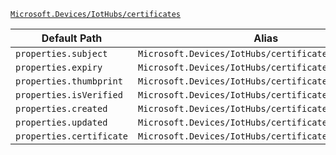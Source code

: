 [`Microsoft.Devices/IotHubs/certificates`](https://docs.microsoft.com/en-us/azure/templates/microsoft.devices/iothubs/certificates)

| Default Path | Alias |
|---|---|
| `properties.subject` | `Microsoft.Devices/IotHubs/certificates/subject` |
| `properties.expiry` | `Microsoft.Devices/IotHubs/certificates/expiry` |
| `properties.thumbprint` | `Microsoft.Devices/IotHubs/certificates/thumbprint` |
| `properties.isVerified` | `Microsoft.Devices/IotHubs/certificates/isVerified` |
| `properties.created` | `Microsoft.Devices/IotHubs/certificates/created` |
| `properties.updated` | `Microsoft.Devices/IotHubs/certificates/updated` |
| `properties.certificate` | `Microsoft.Devices/IotHubs/certificates/certificate` |

